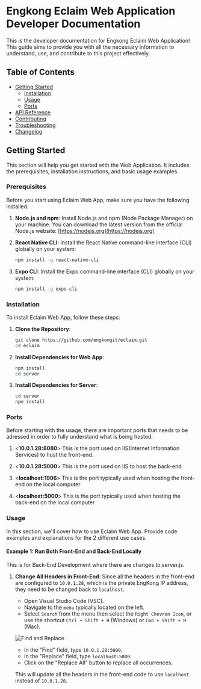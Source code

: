 # Engkong Eclaim Web Application Developer Documentation

This is the developer documentation for Engkong Eclaim Web Application! This guide aims to provide you with all the necessary information to understand, use, and contribute to this project effectively.

## Table of Contents
- [Getting Started](#getting-started)
    - [Installation](#installation)
    - [Usage](#usage)
    - [Ports](#ports)
- [API Reference](#api-reference)
- [Contributing](#contributing)
- [Troubleshooting](#troubleshooting)
- [Changelog](#changelog)

## Getting Started

This section will help you get started with the Web Application. It includes the prerequisites, installation instructions, and basic usage examples.

### Prerequisites

Before you start using Eclaim Web App, make sure you have the following installed:

1. **Node.js and npm**: Install Node.js and npm (Node Package Manager) on your machine. You can download the latest version from the official Node.js website: [https://nodejs.org](https://nodejs.org)

2. **React Native CLI**: Install the React Native command-line interface (CLI) globally on your system:
    ```bash
    npm install -g react-native-cli

3. **Expo CLI**: Install the Expo command-line interface (CLI) globally on your system:
    ```bash
    npm install -g expo-cli

### Installation

To install Eclaim Web App, follow these steps:

1. **Clone the Repository**:

   ```bash
   git clone https://github.com/engkongit/eclaim.git
   cd eclaim

2. **Install Dependencies for Web App**:

    ```bash
    npm install
    cd server

3. **Install Dependencies for Server**:

    ```bash
    cd server
    npm install


### Ports

Before starting with the usage, there are important ports that needs to be adressed in order to fully understand what is being hosted.

1. <**10.0.1.28:8080**> This is the port used on IIS(Internet Information Services) to host the front-end.

2. <**10.0.1.28:5000**> This is the port used on IIS to host the back-end

3. <**localhost:1906**> This is the port typically used when hosting the front-end on the local computer

4. <**localhost:5000**> This is the port typically used when hosting the back-end on the local computer

### Usage

In this section, we'll cover how to use Eclaim Web App. Provide code examples and explanations for the 2 different use cases.

#### Example 1: Run Both Front-End and Back-End Locally

This is for Back-End Development where there are changes to server.js.

1. **Change All Headers in Front-End**:
   Since all the headers in the front-end are configured to `10.0.1.28`, which is the private EngKong IP address, they need to be changed back to `localhost`.

   - Open Visual Studio Code (VSC).
   - Navigate to the `menu` typically located on the left.
   - Select `Search` from the menu then select the `Right Chevron Icon`, or use the shortcut `Ctrl + Shift + H` (Windows) or `Cmd + Shift + H` (Mac).

   ![Find and Replace](path/to/screenshot.png)

   - In the "Find" field, type `10.0.1.28:5000`.
   - In the "Replace" field, type `localhost:5000`.
   - Click on the "Replace All" button to replace all occurrences.

   This will update all the headers in the front-end code to use `localhost` instead of `10.0.1.28`.